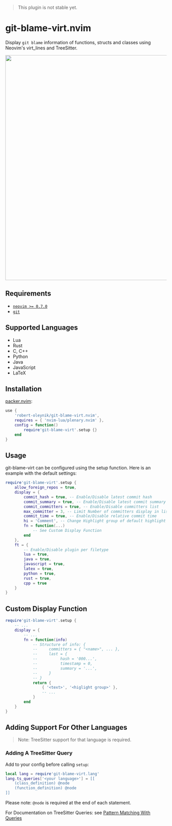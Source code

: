 > This plugin is not stable yet.

# git-blame-virt.nvim

Display `git blame` information of functions, structs and classes using Neovim's virt_lines and TreeSitter.

<div>
<img src="https://user-images.githubusercontent.com/62473688/180616046-657cbb6f-30ad-4880-9100-ce5d5c21809c.png" width="700em"/>
</div>


## Requirements

 - [`neovim >= 0.7.0`](https://neovim.io/)
 - [`git`](https://git-scm.com/)

## Supported Languages

 - Lua
 - Rust
 - C, C++
 - Python
 - Java
 - JavaScript
 - LaTeX

## Installation

[packer.nvim](https://github.com/wbthomason/packer.nvim):

```lua
use {
	'robert-oleynik/git-blame-virt.nvim',
	requires = { 'nvim-lua/plenary.nvim' },
	config = function()
		require'git-blame-virt'.setup {}
	end
}
```

## Usage

git-blame-virt can be configured using the setup function. Here is an example with the default settings:

```lua
require'git-blame-virt'.setup {
	allow_foreign_repos = true,
	display = {
		commit_hash = true, -- Enable/Disable latest commit hash
		commit_summary = true, -- Enable/Disable latest commit summary
		commit_committers = true, -- Enable/Disable committers list
		max_committer = 3, -- Limit Number of committers display in list
		commit_time = true, -- Enable/Disable relative commit time
		hi = 'Comment', -- Change Highlight group of default highlight function
		fn = function(...)
			-- See Custom Display Function
		end
	},
	ft = {
		-- Enable/Disable plugin per filetype
		lua = true,
		java = true,
		javascript = true,
		latex = true,
		python = true,
		rust = true,
		cpp = true
	}
}
```

## Custom Display Function

```lua
require'git-blame-virt'.setup {
	-- ...
	display = {
		-- ...
		fn = function(info)
			-- Structure of info: {
			--     committers = { "<name>", ... },
			--     last = {
			--          hash = '000...',
			--          timestamp = 0,
			--          summary = '...',
			--     }
			-- }
			return {
				{ '<text>', '<higlight group>' },
				-- ...
			}
		end
	}
}
```

## Adding Support For Other Languages

> Note: TreeSitter support for that language is required.

### Adding A TreeSitter Query

Add to your config before calling `setup`:

```lua
local lang = require'git-blame-virt.lang'
lang.ts_queries['<your language>'] = [[
	(class_definition) @node
	(function_definition) @node
]]
```

Please note: `@node` is required at the end of each statement.

For Documentation on TreeSitter Queries: see [Pattern Matching With Queries]

[Pattern Matching With Queries]: https://tree-sitter.github.io/tree-sitter/using-parsers#pattern-matching-with-queries

